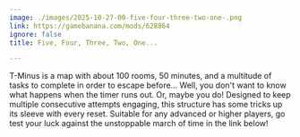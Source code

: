 ```yaml
---
image: ./images/2025-10-27-00-five-four-three-two-one-.png
link: https://gamebanana.com/mods/628864
ignore: false
title: Five, Four, Three, Two, One...

---
```


T-Minus is a map with about 100 rooms, 50 minutes, and a multitude of tasks to complete in order to escape before... Well, you don't want to know what happens when the timer runs out. Or, maybe you do! Designed to keep multiple consecutive attempts engaging, this structure has some tricks up its sleeve with every reset. Suitable for any advanced or higher players, go test your luck against the unstoppable march of time in the link below!